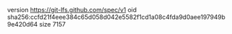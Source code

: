 version https://git-lfs.github.com/spec/v1
oid sha256:ccfd21f4eee384c65d058d042e5582f1cd1a08c4fda9d0aee197949b9e420d64
size 7157
